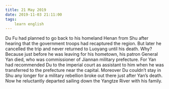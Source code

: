 ```yaml
---
title: 21 May 2019
date: 2019-11-03 21:11:00
tags:
    learn english
---
```

Du Fu had planned to go back to his
homeland Henan
from Shu after hearing that the government troops had recaptured the region. But
later he cancelled the trip and never returned to Luoyang until his death. Why? Because just
before he was leaving for his hometown, his patron General Yan died, who was
commissioner of Jiannan military prefecture. For Yan had recommended Du to the
imperial court as assistant to him when he was transferred to the prefecture
near the capital. Moreover Du couldn’t stay in Shu any longer for a military rebellion
broke out there just after Yan’s death. Now he reluctantly departed sailing down the Yangtze River with his family.